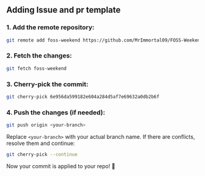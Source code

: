 ## Adding Issue and pr template 


### 1. Add the remote repository:

```bash
git remote add foss-weekend https://github.com/MrImmortal09/FOSS-Weekend-2024-Leaderboard.git
```

### 2. Fetch the changes:

```bash
git fetch foss-weekend
```

### 3. Cherry-pick the commit:

```bash
git cherry-pick 6e956da599182e604a284d5af7e69632a0db2b6f
```

### 4. Push the changes (if needed):

```bash
git push origin <your-branch>
```

Replace `<your-branch>` with your actual branch name. If there are conflicts, resolve them and continue:

```bash
git cherry-pick --continue
```

Now your commit is applied to your repo! 🚀
